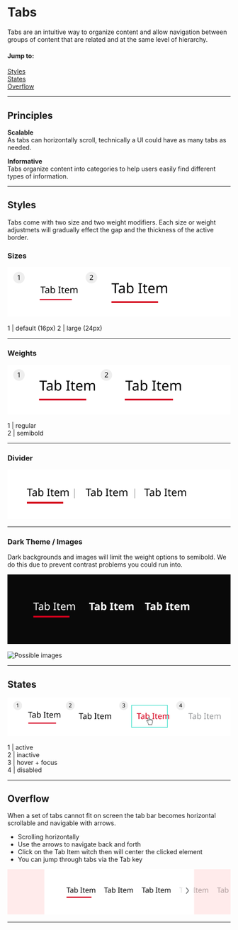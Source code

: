 # Tabs

Tabs are an intuitive way to organize content and allow navigation between groups of content that are related and at the same level of hierarchy.

#### Jump to:

[<p-icon name="arrow-head-down" aria-label="Arrow head down icon"></p-icon>Styles](#styles)  
[<p-icon name="arrow-head-down" aria-label="Arrow head down icon"></p-icon>States](#states)  
[<p-icon name="arrow-head-down" aria-label="Arrow head down icon"></p-icon>Overflow](#overflow)

---

## Principles

**Scalable**<br/> As tabs can horizontally scroll, technically a UI could have as many tabs as needed.

**Informative**<br/> Tabs organize content into categories to help users easily find different types of information.

---

<a name="styles"></a>

## Styles

Tabs come with two size and two weight modifiers. Each size or weight adjustmets will gradually effect the gap and the thickness of the active border.

### Sizes

![Possible sizes](./assets/tab-size.svg)

1 | default (16px) 2 | large (24px)

---

### Weights

![Possible weights](./assets/tab-weight.svg)

1 | regular  
2 | semibold

---

### Divider

![Possible divider](./assets/tab-divider.svg)

---

### Dark Theme / Images

Dark backgrounds and images will limit the weight options to semibold. We do this due to prevent contrast problems you could run into.

![Possible theme](./assets/tab-dark-theme.svg)

![Possible images](./assets/tab-images.svg)

---

<a name="states"></a>

## States

![Possible states](./assets/tab-states.svg)

1 | active <br/> 2 | inactive <br/> 3 | hover + focus <br/> 4 | disabled

---

<a name="overflow"></a>

## Overflow

When a set of tabs cannot fit on screen the tab bar becomes horizontal scrollable and navigable with arrows.

- Scrolling horizontally
- Use the arrows to navigate back and forth
- Click on the Tab Item witch then will center the clicked element
- You can jump through tabs via the Tab key

![Possible overflow](./assets/tab-overflow.svg)

---
